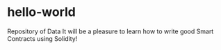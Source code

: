 # hello-world
Repository of Data
It will be a pleasure to learn how to write good Smart Contracts using Solidity!
